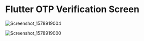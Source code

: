 # Flutter OTP Verification Screen

![Screenshot_1578919004](https://user-images.githubusercontent.com/30828060/72256828-2a0c4a00-3630-11ea-9aa6-0d31b72ca6fa.png)

![Screenshot_1578919000](https://user-images.githubusercontent.com/30828060/72256832-2d9fd100-3630-11ea-8bd6-7f17be57dc65.png)


